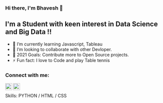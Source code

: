 ### Hi there, I'm Bhavesh 👋



## I'm a Student with keen interest in Data Science and Big Data !!

- 🌱 I’m currently learning Javascript, Tableau
- 👯 I’m looking to collaborate with other Devloper.
- 🥅 2021 Goals: Contribute more to Open Source projects.
- ⚡ Fun fact: I love to Code and play Table tennis 

### Connect with me:


[<img align="left" alt="codeSTACKr | LinkedIn" width="22px" src="https://cdn.jsdelivr.net/npm/simple-icons@v3/icons/linkedin.svg" />][linkedin]

[<img align="left" alt="codeSTACKr | Instagram" width="22px" src="https://cdn.jsdelivr.net/npm/simple-icons@v3/icons/instagram.svg" />][instagram]

<br />


[instagram]: https://www.instagram.com/i_am__paranoid_/

[linkedin]: https://www.linkedin.com/in/bhavesh-patil-2000/

Skills: PYTHON / HTML / CSS
